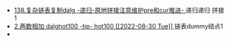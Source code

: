 - <html><a  class="alg-3stars"       href=
  https://leetcode-cn.com/problems/fu-za-lian-biao-de-fu-zhi-lcof/submissions/><span class="width-55-hide bg-lightgray-del">
  138.复杂链表复制<span class="hide">dalg</span>
  <span class="gray subw9">
  -递归-原地拼接注意维护pre和cur推进-
  </span></span></a>  <a 
  class="indent1  subw8 blue    width-13-hide                                        " >递归</a><a 
  class="indent1 subw8 gray    width-18-hide  underline  DarkOrchid  " >递归 拼接</a><a 
  class="indent1 subw gray     width-3-hide  underline  red                  " >1</a>
  </html>
- <html><a  class="alg-2stars"       href=
  https://leetcode.cn/problems/add-two-numbers/><span class="width-55-hide bg-lightgray-del">
  2.两数相加
  <span class="hide">dalg</span><span class="hide">hot100</span>
  <span class="gray subw9">
  -tip- hot100 <span class=" bg-green white  subw hblack hover"> [[2022-08-30 Tue]] </span>
  </span></span></a>  <a 
  class="indent1  subw8 blue    width-13-hide                                        " >链表</a><a 
  class="indent1 subw8 gray    width-18-hide  underline  DarkOrchid  " >dummy结点</a><a 
  class="indent1 subw gray     width-3-hide  underline  red                  " >1</a>
  </html>
-